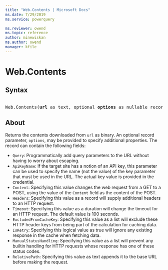 ```yaml
---
title: "Web.Contents | Microsoft Docs"
ms.date: 7/29/2019
ms.service: powerquery

ms.reviewer: owend
ms.topic: reference
author: minewiskan
ms.author: owend
manager: kfile
---
```

# Web.Contents

## Syntax

<pre> 
Web.Contents(<b>url</b> as text, optional <b>options</b> as nullable record) as binary
</pre>
  
## About  
Returns the contents downloaded from `url` as binary. An optional record parameter, `options`, may be provided to specify additional properties. The record can contain the following fields: <ul> <li><code>Query</code>: Programmatically add query parameters to the URL without having to worry about escaping. </li> <li><code>ApiKeyName</code>: If the target site has a notion of an API key, this parameter can be used to specify the name (not the value) of the key parameter that must be used in the URL. The actual key value is provided in the credential.</li> <li><code>Content</code>: Specifying this value changes the web request from a GET to a POST, using the value of the <code>Content</code> field as the content of the POST.</li> <li><code>Headers</code>: Specifying this value as a record will supply additional headers to an HTTP request.</li> <li><code>Timeout</code>: Specifying this value as a duration will change the timeout for an HTTP request. The default value is 100 seconds.</li> <li><code>ExcludedFromCacheKey</code>: Specifying this value as a list will exclude these HTTP header keys from being part of the calculation for caching data.</li> <li><code>IsRetry</code>: Specifying this logical value as true will ignore any existing response in the cache when fetching data.</li> <li><code>ManualStatusHandling</code>: Specifying this value as a list will prevent any builtin handling for HTTP requests whose response has one of these status codes.</li> <li><code>RelativePath</code>: Specifying this value as text appends it to the base URL before making the request.</li> </ul> 

